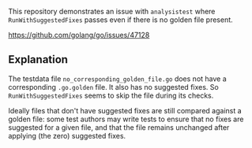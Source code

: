 This repository demonstrates an issue with `analysistest` where `RunWithSuggestedFixes`
passes even if there is no golden file present.

https://github.com/golang/go/issues/47128

## Explanation

The testdata file `no_corresponding_golden_file.go` does not have a corresponding
`.go.golden` file. It also has no suggested fixes. So `RunWithSuggestedFixes`
seems to skip the file during its checks.

Ideally files that don't have suggested fixes are still compared
against a golden file: some test authors may write tests to ensure
that no fixes are suggested for a given file, and that the file remains
unchanged after applying (the zero) suggested fixes.
